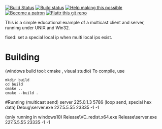 [![Build Status](https://travis-ci.org/bk138/Multicast-Client-Server-Example.svg?branch=master)](https://travis-ci.org/bk138/Multicast-Client-Server-Example)
[![Build status](https://ci.appveyor.com/api/projects/status/iyjew3rnkfg1r7dm/branch/master?svg=true)](https://ci.appveyor.com/project/bk138/multicast-client-server-example/branch/master)
[![Help making this possible](https://img.shields.io/badge/liberapay-donate-yellow.png)](https://liberapay.com/bk138/donate)
[![Become a patron](https://img.shields.io/badge/patreon-donate-yellow.svg)](https://www.patreon.com/bk138)
[![Flattr this git repo](http://api.flattr.com/button/flattr-badge-large.png)](https://flattr.com/submit/auto?user_id=dontmind&url=https://github.com/bk138/Multicast-Client-Server-Example&title=Multicast-Client-Server-Example&language=&tags=github&category=software) 

This is a simple educational example of a multicast 
client and server, running under UNIX and Win32.

fixed: set a special local ip when multi local ips exist.

# Building
(windows build tool:  cmake , visual studio)
To compile, use

    mkdir build
    cd build
    cmake ..
    cmake --build .

#Running
  (multicast send) server <local ip> 225.0.1.3 5786
   (loop send, special hex data)         Debug\server.exe <local ip> 227.5.5.55 23335 -1 -1 
   
(only running in windows10) Release\VC_redist.x64.exe
                            Release\server.exe <local ip> 227.5.5.55 23335 -1 -1
